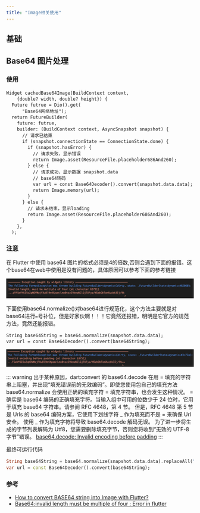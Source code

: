 ```yaml
---
title: "Image相关使用"
---
```


## 基础

## Base64 图片处理

### 使用
``` dart{16}
Widget cachedBase64Image(BuildContext context,
    {double? width, double? height}) {
  Future futrue = Dio().get(
      "Base64网络地址");
  return FutureBuilder(
    future: futrue,
    builder: (BuildContext context, AsyncSnapshot snapshot) {
      // 请求已结束
      if (snapshot.connectionState == ConnectionState.done) {
        if (snapshot.hasError) {
          // 请求失败，显示错误
          return Image.asset(ResourceFile.placeholder686And260);
        } else {
          // 请求成功，显示数据 snapshot.data
          // base64转码
          var url = const Base64Decoder().convert(snapshot.data.data);
          return Image.memory(url);
        }
      } else {
        // 请求未结束，显示loading
        return Image.asset(ResourceFile.placeholder686And260);
      }
    },
  );
```

### 注意 <Badge type="warning" text="waring"/>
在 Flutter 中使用 base64 图片的格式必须是<span class="main-color">4的倍数</span>,否则会遇到下面的报错。这个base64在web中使用是没有问题的，具体原因可以参考下面的参考链接

![base64_error_1](./images/base64_error_1.png)

下面使用<span class="e-1">base64.normalize()</span>对base64进行规范化，这个方法主要就是对base64进行`=`号补位，但是好家伙啊！！！它竟然还报错，明明是它官方的规范方法，竟然还能报错。

``` dart{1}
String base64String = base64.normalize(snapshot.data.data);
var url = const Base64Decoder().convert(base64String);
```

![base64_error_2](./images/base64_error_2.png)

::: warning
出于某种原因，dart:convert 的 base64.decode 在用 = 填充的字符串上阻塞，并出现“填充错误前的无效编码”。即使您使用包自己的填充方法 base64.normalize 会使用正确的填充字符 = 填充字符串，也会发生这种情况。
= 确实是 base64 编码的正确填充字符。当输入组中可用的位数少于 24 位时，它用于填充 base64 字符串。请参阅 RFC 4648，第 4 节。
但是，RFC 4648 第 5 节是 Urls 的 base64 编码方案，它使用下划线字符 _ 作为填充而不是 = 来确保 Url 安全。
使用 _ 作为填充字符将导致 base64.decode 解码无误。
为了进一步将生成的字节列表解码为 Utf8，您需要删除填充字节，否则您将收到“无效的 UTF-8 字节”错误。
[base64.decode: Invalid encoding before padding](https://stackoverflow.com/questions/66910584/base64-decode-invalid-encoding-before-padding)
:::

最终可运行代码

``` dart
String base64String = base64.normalize(snapshot.data.data).replaceAll("=", "_");
var url = const Base64Decoder().convert(base64String);
```


### 参考

- [How to convert BASE64 string into Image with Flutter?](https://stackoverflow.com/questions/46145472/how-to-convert-base64-string-into-image-with-flutter)
- [Base64:invalid length must be multiple of four : Error in flutter](https://stackoverflow.com/questions/63941130/base64invalid-length-must-be-multiple-of-four-error-in-flutter)